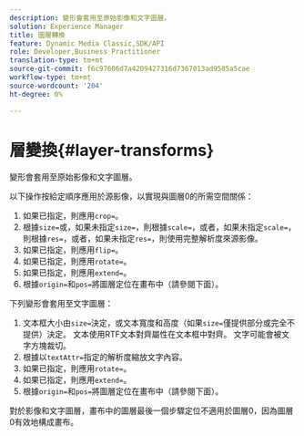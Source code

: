 ```yaml
---
description: 變形會套用至原始影像和文字圖層。
solution: Experience Manager
title: 圖層轉換
feature: Dynamic Media Classic,SDK/API
role: Developer,Business Practitioner
translation-type: tm+mt
source-git-commit: f6c97606d7a4209427316d7367013ad9585a5cae
workflow-type: tm+mt
source-wordcount: '204'
ht-degree: 0%

---
```



# 層變換{#layer-transforms}

變形會套用至原始影像和文字圖層。

以下操作按給定順序應用於源影像，以實現與圖層0的所需空間關係：

1. 如果已指定，則應用`crop=`。
1. 根據`size=`或，如果未指定`size=`，則根據`scale=`，或者，如果未指定`scale=`，則根據`res=`，或者，如果未指定`res=`，則使用完整解析度來源影像。
1. 如果已指定，則應用`flip=`。
1. 如果已指定，則應用`rotate=`。
1. 如果已指定，則應用`extend=`。
1. 根據`origin=`和`pos=`將圖層定位在畫布中（請參閱下面）。

下列變形會套用至文字圖層：

1. 文本框大小由`size=`決定，或文本寬度和高度（如果`size=`僅提供部分或完全不提供）決定。 文本使用RTF文本對齊屬性在文本框中對齊。 文字可能會被文字方塊裁切。
1. 根據以`textAttr=`指定的解析度縮放文字內容。
1. 如果已指定，則應用`rotate=`。
1. 如果已指定，則應用`extend=`。
1. 根據`origin=`和`pos=`將圖層定位在畫布中（請參閱下面）。

對於影像和文字圖層，畫布中的圖層最後一個步驟定位不適用於圖層0，因為圖層0有效地構成畫布。
